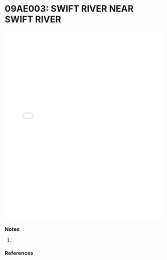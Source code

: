 # 09AE003: SWIFT RIVER NEAR SWIFT RIVER

<iframe src="/_static/stations/09AE003_fdc.html" width="100%" height="600" frameborder="0"></iframe>

### Notes
1. 

### References

